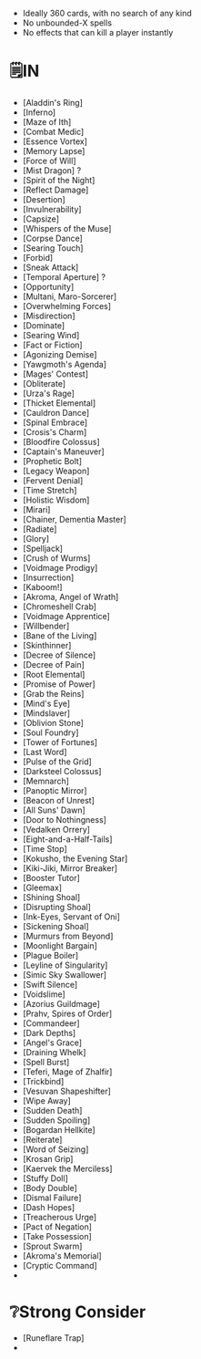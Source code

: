 - Ideally 360 cards, with no search of any kind
- No unbounded-X spells
- No effects that can kill a player instantly


# 🗒IN
- [Aladdin's Ring]
- [Inferno]
- [Maze of Ith]
- [Combat Medic]
- [Essence Vortex]
- [Memory Lapse]
- [Force of Will]
- [Mist Dragon] ?
- [Spirit of the Night]
- [Reflect Damage]
- [Desertion]
- [Invulnerability]
- [Capsize]
- [Whispers of the Muse]
- [Corpse Dance]
- [Searing Touch]
- [Forbid]
- [Sneak Attack]
- [Temporal Aperture] ?
- [Opportunity]
- [Multani, Maro-Sorcerer]
- [Overwhelming Forces]
- [Misdirection]
- [Dominate]
- [Searing Wind]
- [Fact or Fiction]
- [Agonizing Demise]
- [Yawgmoth's Agenda]
- [Mages' Contest]
- [Obliterate]
- [Urza's Rage]
- [Thicket Elemental]
- [Cauldron Dance]
- [Spinal Embrace]
- [Crosis's Charm]
- [Bloodfire Colossus]
- [Captain's Maneuver]
- [Prophetic Bolt]
- [Legacy Weapon]
- [Fervent Denial]
- [Time Stretch]
- [Holistic Wisdom]
- [Mirari]
- [Chainer, Dementia Master]
- [Radiate]
- [Glory]
- [Spelljack]
- [Crush of Wurms]
- [Voidmage Prodigy]
- [Insurrection]
- [Kaboom!]
- [Akroma, Angel of Wrath]
- [Chromeshell Crab]
- [Voidmage Apprentice]
- [Willbender]
- [Bane of the Living]
- [Skinthinner]
- [Decree of Silence]
- [Decree of Pain]
- [Root Elemental]
- [Promise of Power]
- [Grab the Reins]
- [Mind's Eye]
- [Mindslaver]
- [Oblivion Stone]
- [Soul Foundry]
- [Tower of Fortunes]
- [Last Word]
- [Pulse of the Grid]
- [Darksteel Colossus]
- [Memnarch]
- [Panoptic Mirror]
- [Beacon of Unrest]
- [All Suns' Dawn]
- [Door to Nothingness]
- [Vedalken Orrery]
- [Eight-and-a-Half-Tails]
- [Time Stop]
- [Kokusho, the Evening Star]
- [Kiki-Jiki, Mirror Breaker]
- [Booster Tutor]
- [Gleemax]
- [Shining Shoal]
- [Disrupting Shoal]
- [Ink-Eyes, Servant of Oni]
- [Sickening Shoal]
- [Murmurs from Beyond]
- [Moonlight Bargain]
- [Plague Boiler]
- [Leyline of Singularity]
- [Simic Sky Swallower]
- [Swift Silence]
- [Voidslime]
- [Azorius Guildmage]
- [Prahv, Spires of Order]
- [Commandeer]
- [Dark Depths]
- [Angel's Grace]
- [Draining Whelk]
- [Spell Burst]
- [Teferi, Mage of Zhalfir]
- [Trickbind]
- [Vesuvan Shapeshifter]
- [Wipe Away]
- [Sudden Death]
- [Sudden Spoiling]
- [Bogardan Hellkite]
- [Reiterate]
- [Word of Seizing]
- [Krosan Grip]
- [Kaervek the Merciless]
- [Stuffy Doll]
- [Body Double]
- [Dismal Failure]
- [Dash Hopes]
- [Treacherous Urge]
- [Pact of Negation]
- [Take Possession]
- [Sprout Swarm]
- [Akroma's Memorial]
- [Cryptic Command]
- 




# ❔Strong Consider
- [Runeflare Trap]
- 